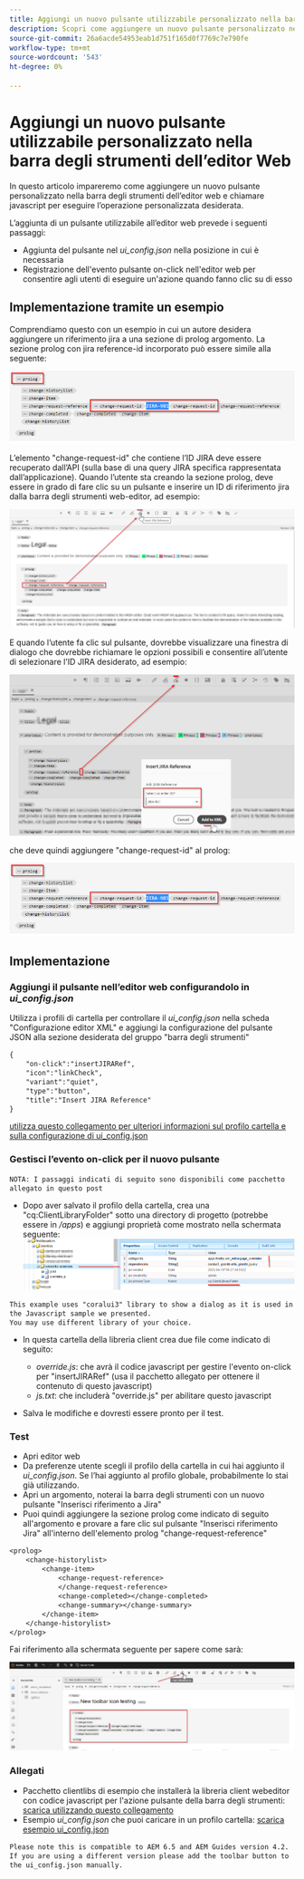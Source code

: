 ```yaml
---
title: Aggiungi un nuovo pulsante utilizzabile personalizzato nella barra degli strumenti dell’editor Web
description: Scopri come aggiungere un nuovo pulsante personalizzato nella barra degli strumenti dell’editor web e chiamare javascript per utilizzarlo in modo personalizzato.
source-git-commit: 26a6acde54953eab1d751f165d0f7769c7e790fe
workflow-type: tm+mt
source-wordcount: '543'
ht-degree: 0%

---
```


# Aggiungi un nuovo pulsante utilizzabile personalizzato nella barra degli strumenti dell’editor Web

In questo articolo impareremo come aggiungere un nuovo pulsante personalizzato nella barra degli strumenti dell’editor web e chiamare javascript per eseguire l’operazione personalizzata desiderata.

L’aggiunta di un pulsante utilizzabile all’editor web prevede i seguenti passaggi:
- Aggiunta del pulsante nel *ui_config.json* nella posizione in cui è necessaria
- Registrazione dell&#39;evento pulsante on-click nell&#39;editor web per consentire agli utenti di eseguire un&#39;azione quando fanno clic su di esso


## Implementazione tramite un esempio

Comprendiamo questo con un esempio in cui un autore desidera aggiungere un riferimento jira a una sezione di prolog argomento. La sezione prolog con jira reference-id incorporato può essere simile alla seguente:

![Sezione del prologo con riferimento a ID JIRA](../../../assets/authoring/webeditor-add-customtoolbarbutton-prolog-sample.png)

L’elemento &quot;change-request-id&quot; che contiene l’ID JIRA deve essere recuperato dall’API (sulla base di una query JIRA specifica rappresentata dall’applicazione). Quando l’utente sta creando la sezione prolog, deve essere in grado di fare clic su un pulsante e inserire un ID di riferimento jira dalla barra degli strumenti web-editor, ad esempio:

![Sezione Prolog - aggiungi riferimento JIRA](../../../assets/authoring/webeditor-add-customtoolbarbutton-prolog-insertjirareference.png)

E quando l’utente fa clic sul pulsante, dovrebbe visualizzare una finestra di dialogo che dovrebbe richiamare le opzioni possibili e consentire all’utente di selezionare l’ID JIRA desiderato, ad esempio:

![Finestra di dialogo Aggiungi ID JIRA nella sezione Prolog](../../../assets/authoring/webeditor-add-customtoolbarbutton-prolog-insertjirareference-dialog.png)

che deve quindi aggiungere &quot;change-request-id&quot; al prolog:

![Sezione del prologo con riferimento a ID JIRA](../../../assets/authoring/webeditor-add-customtoolbarbutton-prolog-sample.png)



## Implementazione


### Aggiungi il pulsante nell’editor web configurandolo in *ui_config.json*

Utilizza i profili di cartella per controllare il *ui_config.json* nella scheda &quot;Configurazione editor XML&quot; e aggiungi la configurazione del pulsante JSON alla sezione desiderata del gruppo &quot;barra degli strumenti&quot;

```
{
    "on-click":"insertJIRARef",
    "icon":"linkCheck",
    "variant":"quiet",
    "type":"button",
    "title":"Insert JIRA Reference"
}
```

[utilizza questo collegamento per ulteriori informazioni sul profilo cartella e sulla configurazione di ui_config.json](https://experienceleague.adobe.com/docs/experience-manager-guides-learn/videos/advanced-user-guide/editor-configuration.html?lang=en)


### Gestisci l’evento on-click per il nuovo pulsante

    NOTA: I passaggi indicati di seguito sono disponibili come pacchetto allegato in questo post


- Dopo aver salvato il profilo della cartella, crea una &quot;cq:ClientLibraryFolder&quot; sotto una directory di progetto (potrebbe essere in */apps*) e aggiungi proprietà come mostrato nella schermata seguente:
   ![Impostazioni della libreria client per l&#39;editor web](../../../assets/authoring/webeditor-add-customtoolbarbutton-clientlibrarysettings.png)

```
This example uses "coralui3" library to show a dialog as it is used in the Javascript sample we presented.
You may use different library of your choice.
```

- In questa cartella della libreria client crea due file come indicato di seguito:
   - *override.js*: che avrà il codice javascript per gestire l&#39;evento on-click per &quot;insertJIRARef&quot; (usa il pacchetto allegato per ottenere il contenuto di questo javascript)
   - *js.txt*: che includerà &quot;override.js&quot; per abilitare questo javascript

- Salva le modifiche e dovresti essere pronto per il test.


### Test

- Apri editor web
- Da preferenze utente scegli il profilo della cartella in cui hai aggiunto il *ui_config.json*. Se l’hai aggiunto al profilo globale, probabilmente lo stai già utilizzando.
- Apri un argomento, noterai la barra degli strumenti con un nuovo pulsante &quot;Inserisci riferimento a Jira&quot;
- Puoi quindi aggiungere la sezione prolog come indicato di seguito all&#39;argomento e provare a fare clic sul pulsante &quot;Inserisci riferimento Jira&quot; all&#39;interno dell&#39;elemento prolog &quot;change-request-reference&quot;

```
<prolog>
    <change-historylist>
        <change-item>
            <change-request-reference>
            </change-request-reference>
            <change-completed></change-completed>
            <change-summary></change-summary>
        </change-item>
    </change-historylist>
</prolog>
```

Fai riferimento alla schermata seguente per sapere come sarà:

![Pulsante Prova nuovo](../../../assets/authoring/webeditor-add-customtoolbarbutton-testing.png)


### Allegati

- Pacchetto clientlibs di esempio che installerà la libreria client webeditor con codice javascript per l&#39;azione pulsante della barra degli strumenti: [scarica utilizzando questo collegamento](../../../assets/authoring/webeditor-addbuttonontoolbar-insertjira-clientlib.zip)
- Esempio *ui_config.json* che puoi caricare in un profilo cartella: [scarica esempio ui_config.json](../../../assets/authoring/sample_ui_config_Guides4.2-InsertJiraReference.json)

```
Please note this is compatible to AEM 6.5 and AEM Guides version 4.2.
If you are using a different version please add the toolbar button to the ui_config.json manually.
```
